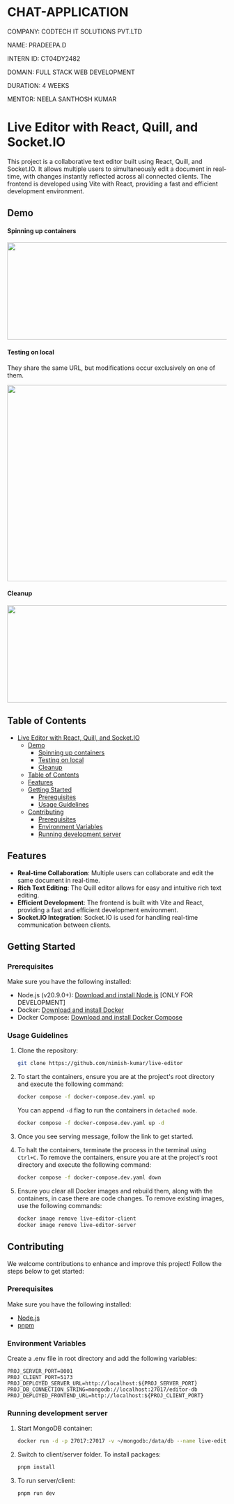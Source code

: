 # CHAT-APPLICATION

COMPANY: CODTECH IT SOLUTIONS PVT.LTD

NAME: PRADEEPA.D

INTERN ID: CT04DY2482

DOMAIN: FULL STACK WEB DEVELOPMENT

DURATION: 4 WEEKS

MENTOR: NEELA SANTHOSH KUMAR

# Live Editor with React, Quill, and Socket.IO

This project is a collaborative text editor built using React, Quill, and Socket.IO. It allows multiple users to simultaneously edit a document in real-time, with changes instantly reflected across all connected clients. The frontend is developed using Vite with React, providing a fast and efficient development environment.

## Demo

#### Spinning up containers

<image src="https://raw.githubusercontent.com/nimish-kumar/live-editor/master/demo/images/spinning-up-containers.gif" width="667" height="223" />

#### Testing on local
They share the same URL, but modifications occur exclusively on one of them.

<image src="https://raw.githubusercontent.com/nimish-kumar/live-editor/master/demo/images/live-editor-run.gif" width="950" height="450" />

#### Cleanup

<image src="https://raw.githubusercontent.com/nimish-kumar/live-editor/master/demo/images/destroying-containers.gif" width="667" height="223" />

## Table of Contents

- [Live Editor with React, Quill, and Socket.IO](#live-editor-with-react-quill-and-socketio)
  - [Demo](#demo)
      - [Spinning up containers](#spinning-up-containers)
      - [Testing on local](#testing-on-local)
      - [Cleanup](#cleanup)
  - [Table of Contents](#table-of-contents)
  - [Features](#features)
  - [Getting Started](#getting-started)
    - [Prerequisites](#prerequisites)
    - [Usage Guidelines](#usage-guidelines)
  - [Contributing](#contributing)
    - [Prerequisites](#prerequisites-1)
    - [Environment Variables](#environment-variables)
    - [Running development server](#running-development-server)

## Features
- **Real-time Collaboration**: Multiple users can collaborate and edit the same document in real-time.
- **Rich Text Editing**: The Quill editor allows for easy and intuitive rich text editing.
- **Efficient Development**: The frontend is built with Vite and React, providing a fast and efficient development environment.
- **Socket.IO Integration**: Socket.IO is used for handling real-time communication between clients.

## Getting Started

### Prerequisites

Make sure you have the following installed:

- Node.js (v20.9.0+): [Download and install Node.js](https://nodejs.org/) [ONLY FOR DEVELOPMENT]
- Docker: [Download and install Docker](https://docs.docker.com/get-docker/)
- Docker Compose: [Download and install Docker Compose](https://docs.docker.com/compose/install/)

### Usage Guidelines
1. Clone the repository:

   ```bash
   git clone https://github.com/nimish-kumar/live-editor
   ```
2. To start the containers, ensure you are at the project's root directory and execute the following command:
    ```bash
    docker compose -f docker-compose.dev.yaml up
    ```
    You can append `-d` flag to run the containers in `detached mode`.
     ```bash
    docker compose -f docker-compose.dev.yaml up -d
    ```

3. Once you see serving message, follow the link to get started.
4. To halt the containers, terminate the process in the terminal using `Ctrl+C`. To remove the containers, ensure you are at the project's root directory and execute the following command:
    ```bash
    docker compose -f docker-compose.dev.yaml down
    ```
5. Ensure you clear all Docker images and rebuild them, along with the containers, in case there are code changes. To remove existing images, use the following commands:
    ```bash
    docker image remove live-editor-client
    docker image remove live-editor-server
    ```

## Contributing

We welcome contributions to enhance and improve this project! Follow the steps below to get started:

### Prerequisites

Make sure you have the following installed:

- [Node.js](https://nodejs.org/)
- [pnpm](https://pnpm.io/)

### Environment Variables
Create a .env file in root directory and add the following variables:

```.env
PROJ_SERVER_PORT=8001
PROJ_CLIENT_PORT=5173
PROJ_DEPLOYED_SERVER_URL=http://localhost:${PROJ_SERVER_PORT}
PROJ_DB_CONNECTION_STRING=mongodb://localhost:27017/editor-db
PROJ_DEPLOYED_FRONTEND_URL=http://localhost:${PROJ_CLIENT_PORT}
```

### Running development server
1. Start MongoDB container:
   ```bash
   docker run -d -p 27017:27017 -v ~/mongodb:/data/db --name live-editor mongo:7.0.3
   ```
2. Switch to client/server folder. To install packages:
    ```bash
    pnpm install
    ```
3. To run server/client:
    ```bash
    pnpm run dev
    ```
